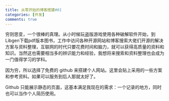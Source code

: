 ```yaml
---
title: 从零开始的博客搭建#01
categories: [开发]
comments: true
---
```


穷则思变，一个很棒的真理。从小时候玩盗版游戏使用各种破解软件开始，到Libgen下载pdf版本图书，工作中访问各种开源网站和博客搜索大佬们开源的解决方案与资料整理，互联网的时代只要花费时间和脑力，就可以获得高质量的资料和知识。当然这也需要相当多的辨识能力和经验，我想将来搜索和资料整理也会成为一门值得学习的学科。

因为穷，所以选择了免费的 github 来搭建个人网站。这里会贴上采用的一些方案和参考资料。如果可以服务到后人那就太好了。

Github 只能展示静态的页面，这基本满足我现在的需求：一个记录的地方，同时也可以当作个人简历使用。
